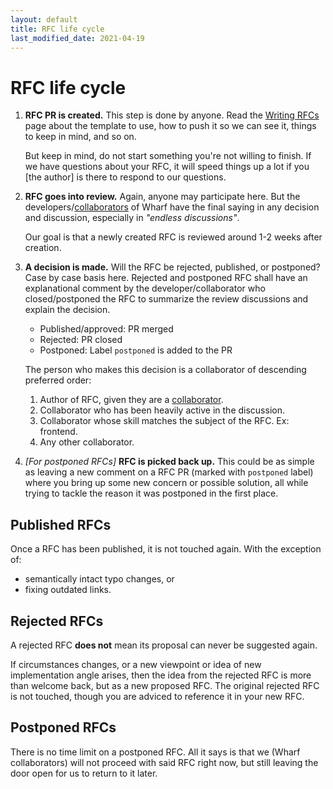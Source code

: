 ```yaml
---
layout: default
title: RFC life cycle
last_modified_date: 2021-04-19
---
```


# RFC life cycle

1. **RFC PR is created.** This step is done by anyone. Read the [Writing RFCs](./writing-rfcs.md)
   page about the template to use, how to push it so we can see it, things to
   keep in mind, and so on.

   But keep in mind, do not start something you're not willing to finish. If we
   have questions about your RFC, it will speed things up a lot if you
   [the author] is there to respond to our questions.

2. **RFC goes into review.** Again, anyone may participate here. But the
   developers/[collaborators](https://docs.github.com/en/github/getting-started-with-github/github-glossary#collaborator)
   of Wharf have the final saying in any decision and discussion, especially
   in *"endless discussions"*.

   Our goal is that a newly created RFC is reviewed around 1-2 weeks after
   creation.

3. **A decision is made.** Will the RFC be rejected, published, or postponed?
   Case by case basis here. Rejected and postponed RFC shall have an
   explanational comment by the developer/collaborator who closed/postponed the
   RFC to summarize the review discussions and explain the decision.

   - Published/approved: PR merged
   - Rejected: PR closed
   - Postponed: Label `postponed` is added to the PR

   The person who makes this decision is a collaborator of descending
   preferred order:

   1. Author of RFC, given they are a [collaborator](https://docs.github.com/en/github/getting-started-with-github/github-glossary#collaborator).
   2. Collaborator who has been heavily active in the discussion.
   3. Collaborator whose skill matches the subject of the RFC. Ex: frontend.
   4. Any other collaborator.

4. *[For postponed RFCs]* **RFC is picked back up.** This could be as simple as
   leaving a new comment on a RFC PR (marked with `postponed` label) where you
   bring up some new concern or possible solution, all while trying to tackle
   the reason it was postponed in the first place.

## Published RFCs

Once a RFC has been published, it is not touched again. With the exception of:

- semantically intact typo changes, or
- fixing outdated links.

## Rejected RFCs

A rejected RFC **does not** mean its proposal can never be suggested again.

If circumstances changes, or a new viewpoint or idea of new implementation
angle arises, then the idea from the rejected RFC is more than welcome back,
but as a new proposed RFC. The original rejected RFC is not touched, though
you are adviced to reference it in your new RFC.

## Postponed RFCs

There is no time limit on a postponed RFC. All it says is that we
(Wharf collaborators) will not proceed with said RFC right now, but still
leaving the door open for us to return to it later.
